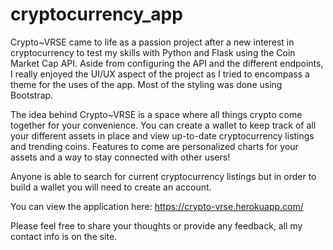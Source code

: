 # cryptocurrency_app

Crypto~VRSE came to life as a passion project after a new interest in cryptocurrency to test my skills with Python and Flask using the Coin Market Cap API. 
Aside from configuring the API and the different endpoints, I really enjoyed the UI/UX aspect of the project as I tried to encompass a theme for the uses of the app. Most of the styling was done using Bootstrap.

The idea behind Crypto~VRSE is a space where all things crypto come together for your convenience. 
You can create a wallet to keep track of all your different assets in place and view up-to-date cryptocurrency listings and trending coins.
Features to come are personalized charts for your assets and a way to stay connected with other users!

Anyone is able to search for current cryptocurrency listings but in order to build a wallet you will need to create an account. 

You can view the application here: https://crypto-vrse.herokuapp.com/

Please feel free to share your thoughts or provide any feedback, all my contact info is on the site.
